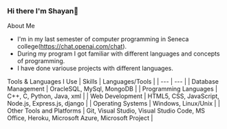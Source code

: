 ### Hi there I'm Shayan👋


About Me
- I'm in my last semester of computer programming in Seneca college(https://chat.openai.com/chat).
- During my program I got familiar with different languages and concepts of programming. 
- I have done variouse projects with different languages.
 
Tools & Languages I Use
| Skills | Languages/Tools |
| --- | --- | 
| Database Management	 | OracleSQL, MySql, MongoDB |
| Programming Languages	| C++, C, Python, Java, xml |
| Web Development	 | HTML5, CSS, JavaScript, Node.js, Express.js, django |
| Operating Systems	| Windows, Linux/Unix |
| Other Tools and Platforms	| Git, Visual Studio, Visual Studio Code, MS Office, Heroku, Microsoft Azure, Microsoft Project |

